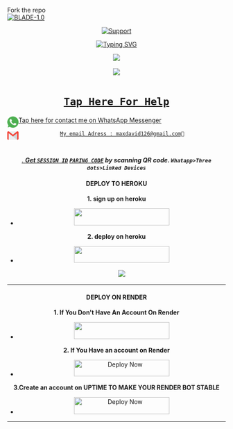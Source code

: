  Fork the repo
    <br>
<a href="https://github.com/Bladeh3x/BLADE-MD-V2/fork"><img title="BLADE-1.0" src="https://img.shields.io/badge/FORK BLADE-1.0-h?color=black&style=for-the-badge&logo=stackshare"></a>
</p>
<p align="center">
  <a href="https://chat.whatsapp.com/ESB8e9HAS2wGlwBvzGYnLx">
    <img alt=Support height="250" src="https://telegra.ph/file/c5121735684e9a7848a03.jpg"> 
    </p>
      <div align="center">
<a href="https://git.io/typing-svg"><img src="https://readme-typing-svg.demolab.com?font=Impact&size=50&pause=1000&color=000000&center=true&width=910&height=100&lines=THIS IS+BLADE-MD,-V2;MULTI+DEVICE+WHATSAPP+BOT;CREATED+BY+ TEAM BLADE ;PUBLIC+RELESED+DATE;2024/08/11;." alt="Typing SVG" /></a>
  </p>
  <p align="center"> 
  <a href="https://github.com/Bladeh3x/BLADE-MD-V2/stargazers">
    <img src="https://img.shields.io/github/stars/Bladeh3x/BLADE-MD-V2?style=social">

 <p align="center">
  <a href="https://github.com/Bladeh3x/BLADE-MD-V2/fork">
    <img src="https://img.shields.io/github/forks/Bladeh3x/BLADE-MD-V2?label=Fork&style=social">
  
  # ```Tap Here For Help```  
  
  <p align="left">
  <a href="https://wa.me/2348059540212?text=Hello%20alex~tv%20...%20I%20need%20some%20help%20in%20blade%20md-,vè">
    <img align="left" alt="SIEGRIN | Whastapp" width="26px" src="https://raw.githubusercontent.com/PikaBotz/My_Personal_Space/main/Images/AnyaBot_pics/Anya_v2/Whatsapp.svg" />
  Tap here for contact me on WhatsApp Messenger 
  </p>
  <p align="center">
  <a href="My email: maxdavid126@gmail.com">
    <img align="left" alt="SIEGRIN | Gmail" width="26px" src="https://raw.githubusercontent.com/PikaBotz/My_Personal_Space/main/Images/AnyaBot_pics/Anya_v2/Gmail.svg" />
  
    My email Adress : maxdavid126@gmail.com
     
  <div><br>
</p>
   
. ***Get [`SESSION ID`](https://scanqr-hsdh.onrender.com/wasiqr) [`PARING CODE`](https://scanqr-hsdh.onrender.com/pair) by scanning QR code. `Whatapp>Three dots>Linked Devices`***

#### DEPLOY TO HEROKU 
**1. sign up on heroku**

- <a align="center"><a href="https://signup.heroku.com">
 <img src="https://img.shields.io/badge/Create%20Account%20Now-purple?style=for-the-badge&logo=heroku" width="220" height="38.45"/></a></p>

**2. deploy on heroku**
  - <a align="center"><a href="https://france-king.vercel.app"> <img src="https://img.shields.io/badge/DEPLOY%20NOW-purple?style=for-the-badge&logo=heroku" width="220" height="38.45"/></a></p>
<a><img src='https://i.imgur.com/LyHic3i.gif'/></a>  


***

#### DEPLOY ON RENDER 
**1. If You Don't Have An Account On Render**
- <a href="https://dashboard.render.com/register"><img src="https://img.shields.io/badge/CREATE AN ACCOUNT NOW-h?color=green&style=for-the-badge&logo=msi" width="220" height="38.45"/></a></p>

**2. If You Have an account on Render**
- <a href="https://render.com"><img title="Deploy Now" src="https://img.shields.io/badge/DEPLOY NOW-h?color=green&style=for-the-badge&logo=msi" width="220" height="38.45"/></a></p>

**3.Create an account on UPTIME TO MAKE YOUR RENDER BOT STABLE**
- <a href="https://uptimerobot.com"><img title="Deploy Now" src="https://img.shields.io/badge/CREATE NOW-h?color=red&style=for-the-badge&logo=msi" width="220" height="38.45"/></a></p>




***

